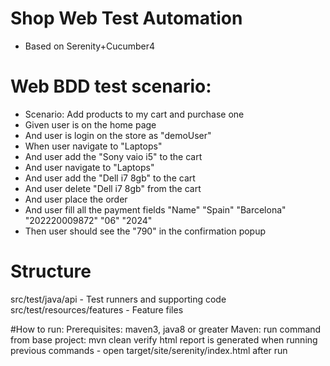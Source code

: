 # Shop Web Test Automation
- Based on Serenity+Cucumber4

# Web BDD test scenario:
-  Scenario: Add products to my cart and purchase one
-    Given user is on the home page
-    And user is login on the store as "demoUser"
-    When user navigate to "Laptops"
-    And user add the "Sony vaio i5" to the cart
-    And user navigate to "Laptops"
-    And user add the "Dell i7 8gb" to the cart
-    And user delete "Dell i7 8gb" from the cart
-    And user place the order
-    And user fill all the payment fields "Name" "Spain" "Barcelona" "202220009872" "06" "2024"
-    Then user should see the "790" in the confirmation popup

# Structure
src/test/java/api - Test runners and supporting code
src/test/resources/features - Feature files

#How to run:
Prerequisites: maven3, java8 or greater
Maven:
run command from base project: mvn clean verify
html report is generated when running previous commands - open target/site/serenity/index.html after run


